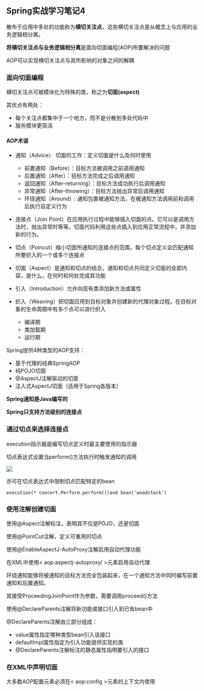## Spring实战学习笔记4

散布于应用中多处的功能称为**横切关注点**，这些横切关注点是从概念上与应用的业务逻辑相分离。

**将横切关注点与业务逻辑相分离**是面向切面编程(AOP)所要解决的问题

AOP可以实现横切关注点与其所影响的对象之间的解耦

### 面向切面编程

横切关注点可被模块化为特殊的类，称之为**切面(aspect)**

其优点有两处：

* 每个关注点都集中于一个地方，而不是分散到多处代码中
* 服务模块更简洁

####  AOP术语

* 通知（Advice） 切面的工作：定义切面是什么及何时使用
  * 前置通知（Before）：目标方法被调用之前调用通知
  * 后置通知（After）：目标方法完成之后调用通知
  * 返回通知（After-returning）：目标方法成功执行后调用通知
  * 异常通知（After-throwing）：目标方法抛出异常后调用通知
  * 环绕通知（Around）：通知包裹被通知方法，在被通知方法调用前和调用后执行自定义行为

* 连接点（Join Point）在应用执行过程中能够插入切面的点。它可以是调用方法时，抛出异常时等等。切面代码利用这些点插入到应用正常流程中，并添加新的行为。
* 切点（Poincut）缩小切面所通知的连接点的范围，每个切点定义会匹配通知所要织入的一个或多个连接点
* 切面（Aspect）是通知和切点的结合，通知和切点共同定义切面的全部内容，是什么，在何时和何处完成其功能
* 引入（Introduction）允许向现有类添加新方法或属性
* 织入（Weaving）把切面应用到目标对象并创建新的代理对象过程。在目标对象的生命周期中有多个点可以进行织入
  * 编译期
  * 类加载期
  * 运行期

Spring提供4种类型的AOP支持：

* 基于代理的经典SpringAOP
* 纯POJO切面
* @AspectJ注解驱动的切面
* 注入式AspectJ切面（适用于Spring各版本）

**Spring通知是Java编写的**

**Spring只支持方法级别的连接点**

### 通过切点来选择连接点

execution指示器是编写切点定义时最主要使用的指示器

切点表达式设置当perform()方法执行时触发通知的调用

![](C:\Users\DepressiveStar\Desktop\切点定义.png)

亦可在切点表达式中限制切点匹配特定的bean

```
execution(* concert.Perform.perform())and bean('woodstock')
```

### 使用注解创建切面

使用@Aspect注解标注，表明其不仅是POJO，还是切面

使用@PointCut注解，定义可重用的切点

使用@EnableAspectJ-AutoProxy注解启用自动代理功能

在XML中使用< aop:aspectj-autoproxy/ >元素启用自动代理

环绕通知能够将被通知的目标方法完全包装起来，在一个通知方法中同时编写前置通知和后置通知。

其接受ProceedingJoinPoint作为参数，需要调用proceed()方法

使用@DeclareParents注解将新功能或接口引入到已有bean中

@DeclareParents注解由三部分组成：

* value属性指定哪种类型bean引入该接口
* defaultImpl属性指定为引入功能提供实现的类
* @DeclareParents注解标注的静态属性指明要引入的接口

### 在XML中声明切面

大多数AOP配置元素必须在< aop:config >元素的上下文内使用